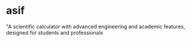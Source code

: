 # asif
"A scientific calculator with advanced engineering and academic features, designed for students and professionals
